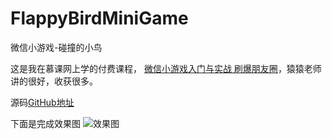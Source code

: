 # FlappyBirdMiniGame
微信小游戏-碰撞的小鸟

这是我在慕课网上学的付费课程， [微信小游戏入门与实战 刷爆朋友圈](https://coding.imooc.com/class/183.html)，猿猿老师讲的很好，收获很多。

源码[GitHub地址](https://github.com/viivLgr/FlappyBirdMiniGame)

下面是完成效果图
![效果图](http://upload-images.jianshu.io/upload_images/5311449-56ac7fe954e0edce.png?imageMogr2/auto-orient/strip%7CimageView2/2/w/1240)
